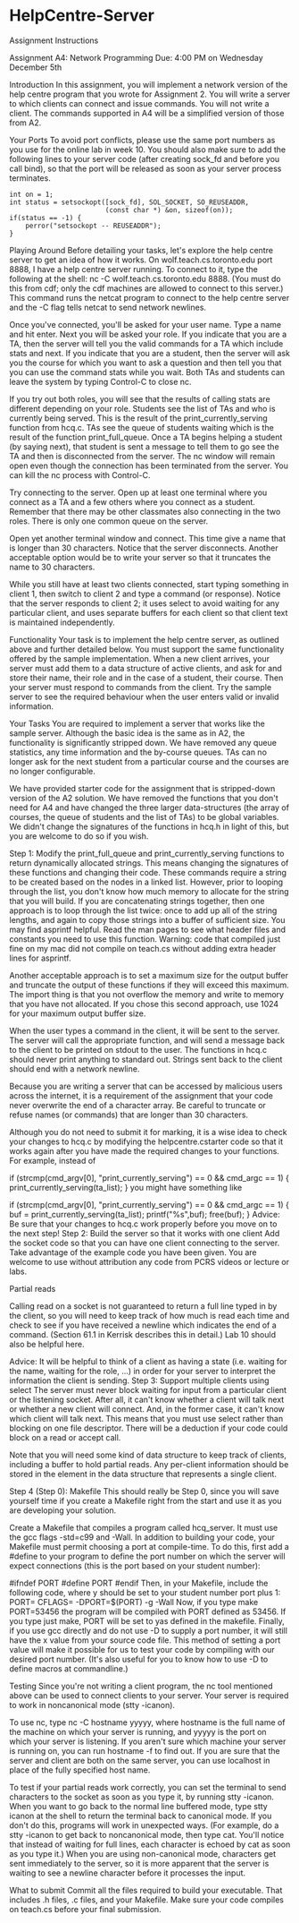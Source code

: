 # HelpCentre-Server

Assignment Instructions

Assignment A4: Network Programming
Due: 4:00 PM on Wednesday December 5th

Introduction
In this assignment, you will implement a network version of the help centre program that you wrote for Assignment 2. You will write a server to which clients can connect and issue commands. You will not write a client. The commands supported in A4 will be a simplified version of those from A2.

Your Ports
To avoid port conflicts, please use the same port numbers as you use for the online lab in week 10. You should also make sure to add the following lines to your server code (after creating sock_fd and before you call bind), so that the port will be released as soon as your server process terminates.

    int on = 1;
    int status = setsockopt([sock_fd], SOL_SOCKET, SO_REUSEADDR,
                            (const char *) &on, sizeof(on));
    if(status == -1) {
        perror("setsockopt -- REUSEADDR");
    }
Playing Around
Before detailing your tasks, let's explore the help centre server to get an idea of how it works. On wolf.teach.cs.toronto.edu port 8888, I have a help centre server running. To connect to it, type the following at the shell: nc -C wolf.teach.cs.toronto.edu 8888. (You must do this from cdf; only the cdf machines are allowed to connect to this server.) This command runs the netcat program to connect to the help centre server and the -C flag tells netcat to send network newlines.

Once you've connected, you'll be asked for your user name. Type a name and hit enter. Next you will be asked your role. If you indicate that you are a TA, then the server will tell you the valid commands for a TA which include stats and next. If you indicate that you are a student, then the server will ask you the course for which you want to ask a question and then tell you that you can use the command stats while you wait. Both TAs and students can leave the system by typing Control-C to close nc.

If you try out both roles, you will see that the results of calling stats are different depending on your role. Students see the list of TAs and who is currently being served. This is the result of the print_currently_serving function from hcq.c. TAs see the queue of students waiting which is the result of the function print_full_queue. Once a TA begins helping a student (by saying next), that student is sent a message to tell them to go see the TA and then is disconnected from the server. The nc window will remain open even though the connection has been terminated from the server. You can kill the nc process with Control-C.

Try connecting to the server. Open up at least one terminal where you connect as a TA and a few others where you connect as a student. Remember that there may be other classmates also connecting in the two roles. There is only one common queue on the server.

Open yet another terminal window and connect. This time give a name that is longer than 30 characters. Notice that the server disconnects. Another acceptable option would be to write your server so that it truncates the name to 30 characters.

While you still have at least two clients connected, start typing something in client 1, then switch to client 2 and type a command (or response). Notice that the server responds to client 2; it uses select to avoid waiting for any particular client, and uses separate buffers for each client so that client text is maintained independently.

Functionality
Your task is to implement the help centre server, as outlined above and further detailed below. You must support the same functionality offered by the sample implementation. When a new client arrives, your server must add them to a data structure of active clients, and ask for and store their name, their role and in the case of a student, their course. Then your server must respond to commands from the client. Try the sample server to see the required behaviour when the user enters valid or invalid information.

Your Tasks
You are required to implement a server that works like the sample server. Although the basic idea is the same as in A2, the functionality is significantly stripped down. We have removed any queue statistics, any time information and the by-course queues. TAs can no longer ask for the next student from a particular course and the courses are no longer configurable.

We have provided starter code for the assignment that is stripped-down version of the A2 solution. We have removed the functions that you don't need for A4 and have changed the three larger data-structures (the array of courses, the queue of students and the list of TAs) to be global variables. We didn't change the signatures of the functions in hcq.h in light of this, but you are welcome to do so if you wish.

 

Step 1:
Modify the print_full_queue and print_currently_serving functions to return dynamically allocated strings. This means changing the signatures of these functions and changing their code. These commands require a string to be created based on the nodes in a linked list. However, prior to looping through the list, you don't know how much memory to allocate for the string that you will build. If you are concatenating strings together, then one approach is to loop through the list twice: once to add up all of the string lengths, and again to copy those strings into a buffer of sufficient size. You may find asprintf helpful. Read the man pages to see what header files and constants you need to use this function. Warning: code that compiled just fine on my mac did not compile on teach.cs without adding extra header lines for asprintf.

Another acceptable approach is to set a maximum size for the output buffer and truncate the output of these functions if they will exceed this maximum. The import thing is that you not overflow the memory and write to memory that you have not allocated. If you chose this second approach, use 1024 for your maximum output buffer size.

When the user types a command in the client, it will be sent to the server. The server will call the appropriate function, and will send a message back to the client to be printed on stdout to the user. The functions in hcq.c should never print anything to standard out. Strings sent back to the client should end with a network newline.

Because you are writing a server that can be accessed by malicious users across the internet, it is a requirement of the assignment that your code never overwrite the end of a character array. Be careful to truncate or refuse names (or commands) that are longer than 30 characters.

Although you do not need to submit it for marking, it is a wise idea to check your changes to hcq.c by modifying the helpcentre.cstarter code so that it works again after you have made the required changes to your functions. For example, instead of

 if (strcmp(cmd_argv[0], "print_currently_serving") == 0 && cmd_argc == 1) {
        print_currently_serving(ta_list);
 }
you might have something like

 if (strcmp(cmd_argv[0], "print_currently_serving") == 0 && cmd_argc == 1) {
     buf = print_currently_serving(ta_list);
     printf("%s",buf);
     free(buf);
  }
Advice: Be sure that your changes to hcq.c work properly before you move on to the next step!
Step 2: Build the server so that it works with one client
Add the socket code so that you can have one client connecting to the server. Take advantage of the example code you have been given. You are welcome to use without attribution any code from PCRS videos or lecture or labs.

Partial reads

Calling read on a socket is not guaranteed to return a full line typed in by the client, so you will need to keep track of how much is read each time and check to see if you have received a newline which indicates the end of a command. (Section 61.1 in Kerrisk describes this in detail.) Lab 10 should also be helpful here.

Advice: It will be helpful to think of a client as having a state (i.e. waiting for the name, waiting for the role, ...) in order for your server to interpret the information the client is sending.
Step 3: Support multiple clients using select
The server must never block waiting for input from a particular client or the listening socket. After all, it can't know whether a client will talk next or whether a new client will connect. And, in the former case, it can't know which client will talk next. This means that you must use select rather than blocking on one file descriptor. There will be a deduction if your code could block on a read or accept call.

Note that you will need some kind of data structure to keep track of clients, including a buffer to hold partial reads. Any per-client information should be stored in the element in the data structure that represents a single client.

Step 4 (Step 0): Makefile
This should really be Step 0, since you will save yourself time if you create a Makefile right from the start and use it as you are developing your solution.

Create a Makefile that compiles a program called hcq_server. It must use the gcc flags -std=c99 and -Wall. In addition to building your code, your Makefile must permit choosing a port at compile-time. To do this, first add a #define to your program to define the port number on which the server will expect connections (this is the port based on your student number):

#ifndef PORT
  #define PORT <x>
#endif
Then, in your Makefile, include the following code, where y should be set to your student number port plus 1:
PORT=<y>
CFLAGS= -DPORT=\$(PORT) -g -Wall
Now, if you type make PORT=53456 the program will be compiled with PORT defined as 53456. If you type just make, PORT will be set to yas defined in the makefile. Finally, if you use gcc directly and do not use -D to supply a port number, it will still have the x value from your source code file. This method of setting a port value will make it possible for us to test your code by compiling with our desired port number. (It's also useful for you to know how to use -D to define macros at commandline.)

Testing
Since you're not writing a client program, the nc tool mentioned above can be used to connect clients to your server. Your server is required to work in noncanonical mode (stty -icanon).

To use nc, type nc -C hostname yyyyy, where hostname is the full name of the machine on which your server is running, and yyyyy is the port on which your server is listening. If you aren't sure which machine your server is running on, you can run hostname -f to find out. If you are sure that the server and client are both on the same server, you can use localhost in place of the fully specified host name.

To test if your partial reads work correctly, you can set the terminal to send characters to the socket as soon as you type it, by running stty -icanon. When you want to go back to the normal line buffered mode, type stty icanon at the shell to return the terminal back to canonical mode. If you don't do this, programs will work in unexpected ways. (For example, do a stty -icanon to get back to noncanonical mode, then type cat. You'll notice that instead of waiting for full lines, each character is echoed by cat as soon as you type it.) When you are using non-canonical mode, characters get sent immediately to the server, so it is more apparent that the server is waiting to see a newline character before it processes the input.

What to submit
Commit all the files required to build your executable. That includes .h files, .c files, and your Makefile. Make sure your code compiles on teach.cs before your final submission.

